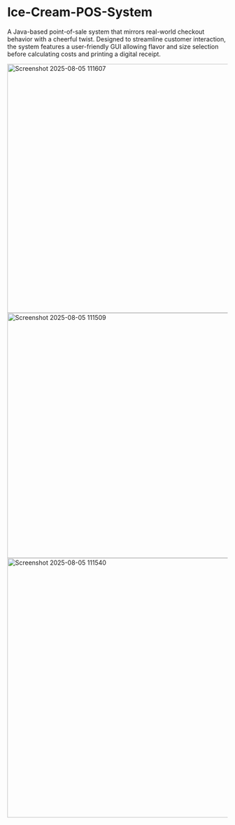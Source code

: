 # Ice-Cream-POS-System
A Java-based point-of-sale system that mirrors real-world checkout behavior with a cheerful twist. Designed to streamline customer interaction, the system features a user-friendly GUI allowing flavor and size selection before calculating costs and printing a digital receipt.

<img width="719" height="568" alt="Screenshot 2025-08-05 111607" src="https://github.com/user-attachments/assets/8af5bf7c-afb4-4551-ae7b-540cad89506f" />
<img width="703" height="559" alt="Screenshot 2025-08-05 111509" src="https://github.com/user-attachments/assets/5fc45c96-52e6-451d-b86d-d1d659dcea07" />
<img width="826" height="592" alt="Screenshot 2025-08-05 111540" src="https://github.com/user-attachments/assets/49969ab1-3a96-46f5-94dd-285cbefdbe88" />
